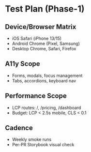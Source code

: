 # Test Plan (Phase-1)

## Device/Browser Matrix
- iOS Safari (iPhone 13/15)
- Android Chrome (Pixel, Samsung)
- Desktop Chrome, Safari, Firefox

## A11y Scope
- Forms, modals, focus management
- Tabs, accordions, keyboard nav

## Performance Scope
- LCP routes: /, /pricing, /dashboard
- Budget: LCP < 2.5s mobile, CLS < 0.1

## Cadence
- Weekly smoke runs
- Per-PR Storybook visual check
